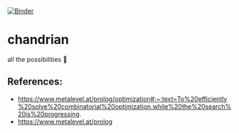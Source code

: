 [![Binder](https://mybinder.org/badge_logo.svg)](https://mybinder.org/v2/gh/Ifiht/chandrian/HEAD?urlpath=lab)

# chandrian
all the possibilities :butterfly:

## References:
- https://www.metalevel.at/prolog/optimization#:~:text=To%20efficiently%20solve%20combinatorial%20optimization,while%20the%20search%20is%20progressing.
- https://www.metalevel.at/prolog
